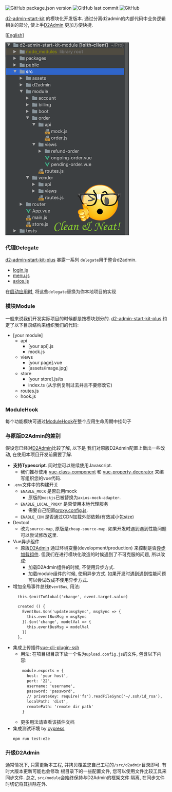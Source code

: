 ![GitHub package.json version](https://img.shields.io/github/package-json/v/hank-cp/d2-admin-start-kit-plus)
![GitHub last commit](https://img.shields.io/github/last-commit/hank-cp/d2-admin-start-kit-plus)
![GitHub](https://img.shields.io/github/license/hank-cp/d2-admin-start-kit-plus)

[d2-admin-start-kit](https://github.com/d2-projects/d2-admin-start-kit) 的模块化开发版本.
通过分离d2admin的内部代码中业务逻辑相关的部分, 使上手[D2Admin](https://github.com/d2-projects/d2-admin)
更加方便快捷.
 
 [[English](README.md)]
 
![](directory.png?raw=true)
 
### 代理Delegate
[d2-admin-start-kit-plus](https://github.com/hank-cp/d2-admin-start-kit-plus) 暴露一系列
`delegate`用于整合d2admin.
* [login.js](/src/d2admin/delegate/login.js) 
* [menu.js](/src/d2admin/delegate/menu.js)
* [axios.js](/src/d2admin/delegate/axios.js)

在[启动应用时](/src/main.ts), 将这些`delegate`替换为你本地项目的实现

### 模块Module
一般来说我们开发实际项目的时候都是按模块划分的.
[d2-admin-start-kit-plus](https://github.com/hank-cp/d2-admin-start-kit-plus)
约定了以下目录结构来组织我们的代码: 
* [your module]
    * api
        * [your api].js
        * mock.js
    * views
        * [your page].vue
        * [assets/image.jpg]
    * store
        * [your store].js/ts
        * index.ts (从示例复制过去并且不要修改它)
    * routes.js
    * hook.js
    
### ModuleHook
每个功能模块可通过[ModuleHook](/src/d2admin/module/types.d.ts)在整个应用生命周期中挂勾子

### 与原版D2Admin的差别
假设您已经对[D2Admin](https://github.com/d2-projects/d2-admin)比较了解, 以下是
我们对原版D2Admin配置上做出一些改动, 在使用本项目开发前需要了解.
* **支持Typescript**. 同时您可以继续使用Javascript.
    * 我们推荐使用 [vue-class-component](https://github.com/vuejs/vue-class-component)
      和 [vue-property-decorator](https://github.com/kaorun343/vue-property-decorator)
      来编写组织您的vue代码. 
* `.env`文件中的构建开关
    * `ENABLE_MOCK` 是否启用mock
        * 原版的`mockjs`已被替换为`axios-mock-adapter`.
    * `ENABLE_LOCAL_PROXY` 是否使用本地代理服务
        * 需要自己配置[proxy.config.js](./proxy.config.js).
    * `ENABLE_CDN` 是否通过CDN加载外部依赖(有效减小包size)
* Devtool
    * 改为`source-map`, 原版是`cheap-source-map`. 如果开发时遇到遇到性能问题可以尝试修改这里.
* Vue异步组件
    * 原版[D2Admin](https://github.com/d2-projects/d2-admin) 通过环境变量(development/production)
    来控制是否[异步加载组件](https://cn.vuejs.org/v2/guide/components-dynamic-async.html#%E5%BC%82%E6%AD%A5%E7%BB%84%E4%BB%B6). 
    但我们在进行模块化改造的时候遇到了不可克服的问题, 所以改成:
        * 加载D2Admin组件的时候, 不使用异步方式.
        * 加载module组件的时候, 使用异步方式. 如果开发时遇到遇到性能问题可以尝试改成不使用异步方式.
* 增加全局事件总线`EventBus`, 用法:
  ```
    this.$emitToGlobal('change', event.target.value)
  ```
  ```
    created () {
      EventBus.$on('update:msgSync', msgSync => {
        this.eventBusMsg = msgSync
      }).$on('change', modelVal => {
        this.eventBusMsg = modelVal
      })
    },
  ```
* 集成上传插件[vue-cli-plugin-ssh](https://github.com/hank-cp/vue-cli-plugin-ssh)
    * 用法: 在项目根目录下放一个名为`upload.config.js`的文件, 包含以下内容:
    ```
        module.exports = {
          host: 'your host',
          port: '22',
          username: 'username',
          password: 'password',
          // privateKey: require('fs').readFileSync('~/.ssh/id_rsa'),
          localPath: 'dist',
          remotePath: 'remote dir path'
        }
    ``` 
    * 更多用法请查看该插件文档
* 集成测试环境 by [cypress](https://www.cypress.io/)
    ```
    npm run test:e2e
    ```

### 升级D2Admin
通常情况下, 只需更新本工程, 并拷贝覆盖您自己工程的`/src/d2admin`目录即可. 有时大版本更新可能也会修改
根目录下的一些配置文件, 您可以使用文件比较工具来同步文件. 总之, `src/module`会始终保持与D2Admin的框架文件
隔离, 在同步文件时切记将其排除在外.
